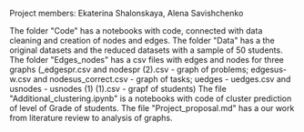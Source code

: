 Project members: Ekaterina Shalonskaya, Alena Savishchenko

The folder "Code" has a notebooks with code, connected with data cleaning and creation of nodes and edges.
The folder "Data" has a the original datasets and the reduced datasets with a sample of 50 students.
The folder "Edges_nodes" has a csv files with edges and nodes for three graphs (_edgespr.csv and nodespr (2).csv - graph of problems; edgesus-w.csv and nodesus_correct.csv - graph of tasks; uedges - uedges.csv and usnodes - usnodes (1) (1).csv - grapf of students)
The file "Additional_clustering.ipynb" is a notebooks with code of cluster prediction of level of Grade of students.
The file "Project_proposal.md" has a our work from literature review to analysis of graphs.
